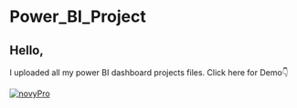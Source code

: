 # Power_BI_Project

## Hello, 

I uploaded all my power BI dashboard projects files. Click here for Demo👇

[![novyPro](https://img.shields.io/badge/novyPro-%230077B5.svg?logo=linkfire&logoColor=white)](https://www.novypro.com/profile_projects/surendra-prajapat)  
